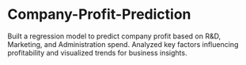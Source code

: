 # Company-Profit-Prediction
 Built a regression model to predict company profit based on R&amp;D, Marketing, and Administration spend. Analyzed key factors influencing profitability and visualized trends for business insights.
